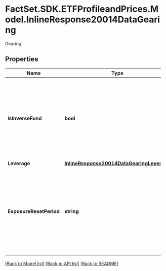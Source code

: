 # FactSet.SDK.ETFProfileandPrices.Model.InlineResponse20014DataGearing
Gearing.

## Properties

Name | Type | Description | Notes
------------ | ------------- | ------------- | -------------
**IsInverseFund** | **bool** | Flags ETPs that deliver short exposure to an index, including leveraged short exposure. This data is available for all the regions. | [optional] 
**Leverage** | [**InlineResponse20014DataGearingLeverage**](InlineResponse20014DataGearingLeverage.md) |  | [optional] 
**ExposureResetPeriod** | **string** | Exposure reset frequency of leveraged and inverse ETPs, text and standardized value available. This data is available for all the regions. | [optional] 

[[Back to Model list]](../README.md#documentation-for-models) [[Back to API list]](../README.md#documentation-for-api-endpoints) [[Back to README]](../README.md)

